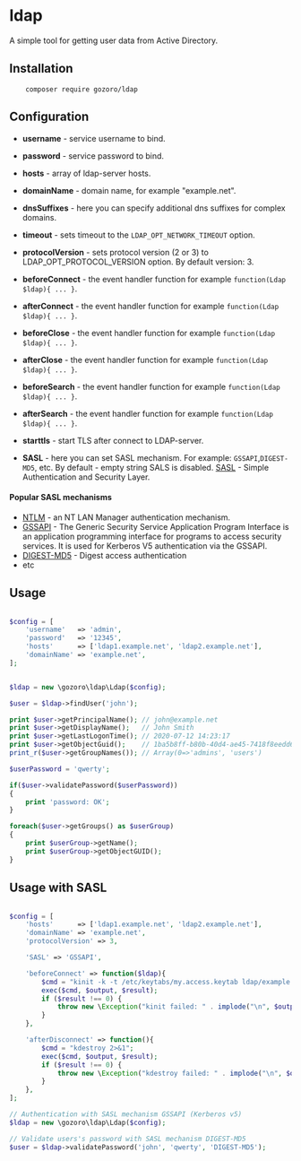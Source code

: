 # ldap
A simple tool for getting user data from Active Directory.


Installation
------------
```code
	composer require gozoro/ldap
```




Configuration
-----

- **username** - service username to bind.
- **password** - service password to bind.
- **hosts** - array of ldap-server hosts.
- **domainName** - domain name, for example "example.net".
- **dnsSuffixes** - here you can specify additional dns suffixes for complex domains.
- **timeout** - sets timeout to the `LDAP_OPT_NETWORK_TIMEOUT` option.
- **protocolVersion** - sets protocol version (2 or 3) to LDAP_OPT_PROTOCOL_VERSION option. By default version: 3.

- **beforeConnect** - the event handler function for example `function(Ldap $ldap){ ... }`.
- **afterConnect**  - the event handler function for example `function(Ldap $ldap){ ... }`.
- **beforeClose**   - the event handler function for example `function(Ldap $ldap){ ... }`.
- **afterClose**    - the event handler function for example `function(Ldap $ldap){ ... }`.
- **beforeSearch**  - the event handler function for example `function(Ldap $ldap){ ... }`.
- **afterSearch**   - the event handler function for example `function(Ldap $ldap){ ... }`.
	
- **starttls** - start TLS after connect to LDAP-server.
- **SASL**     - here you can set SASL mechanism. For example: `GSSAPI`,`DIGEST-MD5`, etc. By default - empty string SALS is disabled. [SASL](https://en.wikipedia.org/wiki/Simple_Authentication_and_Security_Layer) - Simple Authentication and Security Layer.


#### Popular SASL mechanisms

- [NTLM](https://en.wikipedia.org/wiki/NTLM) - an NT LAN Manager authentication mechanism.
- [GSSAPI](https://en.wikipedia.org/wiki/GSSAPI) - The Generic Security Service Application Program Interface is an application programming interface for programs to access security services. It is used for Kerberos V5 authentication via the GSSAPI.
- [DIGEST-MD5](https://en.wikipedia.org/wiki/Digest_access_authentication) - Digest access authentication 
- etc



Usage
-----

```php

$config = [
	'username'   => 'admin',
	'password'   => '12345',
	'hosts'      => ['ldap1.example.net', 'ldap2.example.net'],
	'domainName' => 'example.net',
];


$ldap = new \gozoro\ldap\Ldap($config);

$user = $ldap->findUser('john');

print $user->getPrincipalName(); // john@example.net
print $user->getDisplayName();   // John Smith
print $user->getLastLogonTime(); // 2020-07-12 14:23:17
print $user->getObjectGuid();    // 1ba5b8ff-b80b-40d4-ae45-7418f8eedd6a
print_r($user->getGroupNames()); // Array(0=>'admins', 'users')

$userPassword = 'qwerty';

if($user->validatePassword($userPassword))
{
	print 'password: OK';
}

foreach($user->getGroups() as $userGroup)
{
	print $userGroup->getName();
	print $userGroup->getObjectGUID();
}


```


Usage with SASL
-----


```php

$config = [
	'hosts'      => ['ldap1.example.net', 'ldap2.example.net'],
	'domainName' => 'example.net',
	'protocolVersion' => 3,

	'SASL' => 'GSSAPI',

	'beforeConnect' => function($ldap){
		$cmd = "kinit -k -t /etc/keytabs/my.access.keytab ldap/example.net@EXAMPLE.NET 2>&1";
		exec($cmd, $output, $result);
		if ($result !== 0) {
			throw new \Exception("kinit failed: " . implode("\n", $output));
		}
	},

	'afterDisconnect' => function(){
		$cmd = "kdestroy 2>&1";
		exec($cmd, $output, $result);
		if ($result !== 0) {
			throw new \Exception("kdestroy failed: " . implode("\n", $output));
		}
	},
];

// Authentication with SASL mechanism GSSAPI (Kerberos v5)
$ldap = new \gozoro\ldap\Ldap($config);

// Validate users's password with SASL mechanism DIGEST-MD5
$user = $ldap->validatePassword('john', 'qwerty', 'DIGEST-MD5');

```